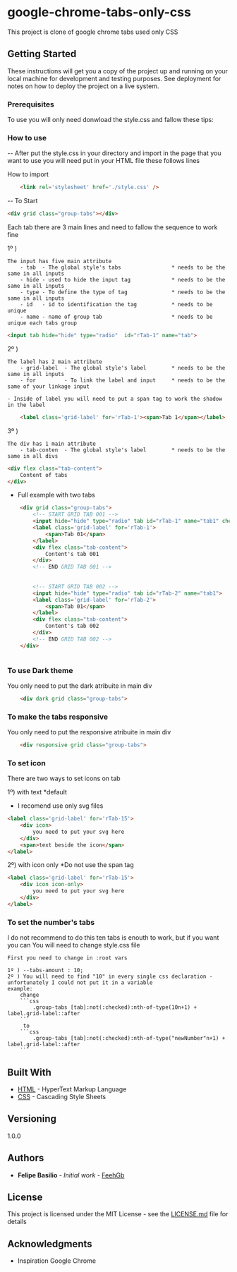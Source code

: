 # google-chrome-tabs-only-css

This project is clone of google chrome tabs used only CSS

## Getting Started

These instructions will get you a copy of the project up and running on your local machine for development and testing purposes. See deployment for notes on how to deploy the project on a live system.

### Prerequisites

To use you will only need donwload the style.css and fallow these tips:


### How to use

-- After put the style.css in your directory and import in the page that you want to use you will need put in your HTML file these follows lines

How to import
```html
    <link rel='stylesheet' href='./style.css' />
```

-- To Start
```html
<div grid class="group-tabs"></div>
```
Each tab there are 3 main lines and need to fallow the sequence to work fine

1º )
```
The input has five main attribute 
    - tab  - The global style's tabs                * needs to be the same in all inputs
    - hide - used to hide the input tag             * needs to be the same in all inputs
    - type - To define the type of tag              * needs to be the same in all inputs
    - id   - id to identification the tag           * needs to be unique
    - name - name of group tab                      * needs to be unique each tabs group
```
 
```html 
<input tab hide="hide" type="radio"  id="rTab-1" name="tab"> 
```


2º )
```
The label has 2 main attribute
    - grid-label  - The global style's label        * needs to be the same in all inputs
    - for         - To link the label and input     * needs to be the same of your linkage input
    
- Inside of label you will need to put a span tag to work the shadow in the label
```
```html
    <label class='grid-label' for='rTab-1'><span>Tab 1</span></label>
```


  
3º )
```
The div has 1 main attribute
    - tab-conten  - The global style's label        * needs to be the same in all divs
```

```html 
<div flex class="tab-content">
    Content of tabs
</div>
```


- Full example with two tabs
```html
    <div grid class="group-tabs">
        <!-- START GRID TAB 001 -->
        <input hide="hide" type="radio" tab id="rTab-1" name="tab1" checked="checked">
        <label class='grid-label' for='rTab-1'>
            <span>Tab 01</span>
        </label>
        <div flex class="tab-content">
            Content's tab 001
        </div>
        <!-- END GRID TAB 001 -->
        
        
        <!-- START GRID TAB 002 -->
        <input hide="hide" type="radio" tab id="rTab-2" name="tab1">
        <label class='grid-label' for='rTab-2'>
            <span>Tab 01</span>
        </label>
        <div flex class="tab-content">
            Content's tab 002
        </div>
        <!-- END GRID TAB 002 -->
    </div>
   
```

### To use Dark theme

You only need to put the dark atribuite in main div
```html
    <div dark grid class="group-tabs">
```

### To make the tabs responsive
You only need to put the responsive atribuite in main div
```html
    <div responsive grid class="group-tabs">
```

### To set icon

There are two ways to set icons on tab

1º) with text *default
- I recomend use only svg files
```html
<label class='grid-label' for='rTab-15'>
    <div icon>
        you need to put your svg here
    </div>
    <span>text beside the icon</span>
</label>
```

2º) with icon only 
*Do not use the span tag

```html
<label class='grid-label' for='rTab-15'>
    <div icon icon-only>
        you need to put your svg here
    </div>
</label>
```

### To set the number's tabs
I do not recommend to do this ten tabs is enouth to work, but if you want you can
You will need to change style.css file

```
First you need to change in :root vars

1º ) --tabs-amount : 10;
2º ) You will need to find "10" in every single css declaration - unfortunately I could not put it in a variable
example:
    change
    ```css
        .group-tabs [tab]:not(:checked):nth-of-type(10n+1) + label.grid-label::after
    ```
     to
    ```css
        .group-tabs [tab]:not(:checked):nth-of-type("newNumber"n+1) + label.grid-label::after
    ```
```

## Built With

* [HTML](https://developer.mozilla.org/pt-BR/docs/Web/HTML) - HyperText Markup Language
* [CSS](https://developer.mozilla.org/pt-BR/docs/Web/CSS) - Cascading Style Sheets




## Versioning

1.0.0

## Authors

* **Felipe Basilio** - *Initial work* - [FeehGb](https://github.com/FeehGb)


## License

This project is licensed under the MIT License - see the [LICENSE.md](LICENSE.md) file for details

## Acknowledgments

* Inspiration
    Google Chrome
